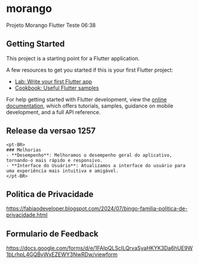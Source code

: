 # morango

Projeto Morango Flutter Teste 06:38

## Getting Started

This project is a starting point for a Flutter application.

A few resources to get you started if this is your first Flutter project:

- [Lab: Write your first Flutter app](https://docs.flutter.dev/get-started/codelab)
- [Cookbook: Useful Flutter samples](https://docs.flutter.dev/cookbook)

For help getting started with Flutter development, view the
[online documentation](https://docs.flutter.dev/), which offers tutorials,
samples, guidance on mobile development, and a full API reference.

## Release da versao 1257
````
<pt-BR>
### Melhorias
- **Desempenho**: Melhoramos o desempenho geral do aplicativo, tornando-o mais rápido e responsivo.
- **Interface do Usuário**: Atualizamos a interface do usuário para uma experiência mais intuitiva e amigável. 
</pt-BR>
````
## Politica de Privacidade
https://fabiaodeveloper.blogspot.com/2024/07/bingo-familia-politica-de-privacidade.html

## Formulario de Feedback

https://docs.google.com/forms/d/e/1FAIpQLScILQrvaSyaHKYK3Da6hUE9W1bLrhpL4GQBvWxEZEWY3NwRDw/viewform


